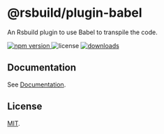 # @rsbuild/plugin-babel

An Rsbuild plugin to use Babel to transpile the code.

<p>
  <a href="https://npmjs.com/package/@rsbuild/plugin-babel">
   <img src="https://img.shields.io/npm/v/@rsbuild/plugin-babel?style=flat-square&colorA=564341&colorB=EDED91" alt="npm version" />
  </a>
  <img src="https://img.shields.io/badge/License-MIT-blue.svg?style=flat-square&colorA=564341&colorB=EDED91" alt="license" />
  <a href="https://npmcharts.com/compare/@rsbuild/plugin-babel?minimal=true"><img src="https://img.shields.io/npm/dm/@rsbuild/plugin-babel.svg?style=flat-square&colorA=564341&colorB=EDED91" alt="downloads" /></a>
</p>

## Documentation

See [Documentation](https://rsbuild.rs/plugins/list/plugin-babel).

## License

[MIT](https://github.com/web-infra-dev/rsbuild/blob/main/LICENSE).
